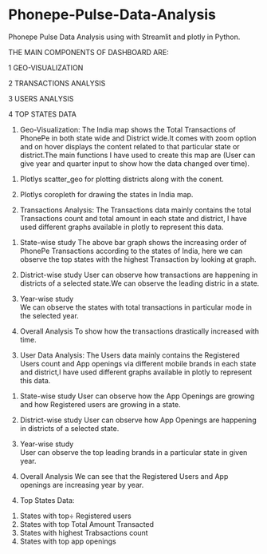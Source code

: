 # Phonepe-Pulse-Data-Analysis
Phonepe Pulse Data Analysis using with Streamlit and plotly in Python.

THE MAIN COMPONENTS OF DASHBOARD ARE:

1 GEO-VISUALIZATION

2 TRANSACTIONS ANALYSIS

3 USERS ANALYSIS

4 TOP STATES DATA

1) Geo-Visualization: The India map shows the Total Transactions of PhonePe in both state wide and District wide.It comes with zoom option and on hover displays the content related to that particular state or district.The main functions I have used to create this map are (User can give year and quarter input to show how the data changed over time).

1. Plotlys scatter_geo for plotting districts along with the conent.

2. Plotlys coropleth for drawing the states in India map.


2) Transactions Analysis: The Transactions data mainly contains the total Transactions count and total amount in each state and district, I have used different graphs available in plotly to represent this data.

1. State-wise study
The above bar graph shows the increasing order of PhonePe Transactions according to the states of India, 
here we can observe the top states with the highest Transaction by looking at graph.

2. District-wise study
User can observe how transactions are happening in districts of a selected state.We can observe the 
leading distric in a state.

3. Year-wise study   
We can observe the states with total transactions in particular mode in the selected year.

4. Overall Analysis
To show how the transactions drastically increased with time.


3) User Data Analysis: The Users data mainly contains the Registered Users count and App openings via different mobile brands in each state and district,I have used different graphs available in plotly to represent this data.

1. State-wise study
User can observe how the App Openings are growing and how Registered users are growing in a state.

2. District-wise study
User can observe how App Openings are happening in districts of a selected state.

3. Year-wise study   
User can observe the top leading brands in a particular state in given year.

4. Overall Analysis
We can see that the Registered Users and App openings are increasing year by year.


4) Top States Data:

1. States with top÷ Registered users
2. States with top Total Amount Transacted
3. States with highest Trabsactions count
4. States with top app openings
